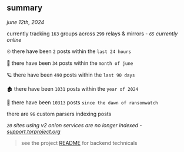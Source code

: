 
## summary
_june 12th, 2024_

currently tracking `163` groups across `299` relays & mirrors - _`65` currently online_

⏲ there have been `2` posts within the `last 24 hours`

🦈 there have been `34` posts within the `month of june`

🪐 there have been `490` posts within the `last 90 days`

🏚 there have been `1031` posts within the `year of 2024`

🦕 there have been `10313` posts `since the dawn of ransomwatch`

there are `96` custom parsers indexing posts

_`20` sites using v2 onion services are no longer indexed - [support.torproject.org](https://support.torproject.org/onionservices/v2-deprecation/)_

> see the project [README](https://github.com/joshhighet/ransomwatch#ransomwatch--) for backend technicals
